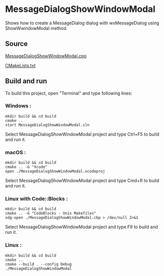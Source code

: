# MessageDialogShowWindowModal

Shows how to create a MessageDialog dialog with wxMessageDialog using ShowWwindowModal method.

## Source

[MessageDialogShowWindowModal.cpp](MessageDialogShowWindowModal.cpp)

[CMakeLists.txt](CMakeLists.txt)

## Build and run

To build this project, open "Terminal" and type following lines:

### Windows :

``` shell
mkdir build && cd build
cmake .. 
start MessageDialogShowWindowModal.sln
```

Select MessageDialogShowWindowModal project and type Ctrl+F5 to build and run it.

### macOS :

``` shell
mkdir build && cd build
cmake .. -G "Xcode"
open ./MessageDialogShowWindowModal.xcodeproj
```

Select MessageDialogShowWindowModal project and type Cmd+R to build and run it.

### Linux with Code::Blocks :

``` shell
mkdir build && cd build
cmake .. -G "CodeBlocks - Unix Makefiles"
xdg-open ./MessageDialogShowWindowModal.cbp > /dev/null 2>&1
```

Select MessageDialogShowWindowModal project and type F9 to build and run it.

### Linux :

``` shell
mkdir build && cd build
cmake .. 
cmake --build . --config Debug
./MessageDialogShowWindowModal
```
